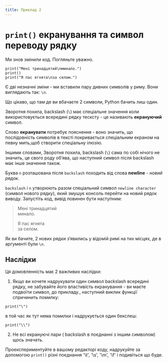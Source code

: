 ```yaml
---
title: Приклад 2
---
```


# `print()` екранування та символ переводу рядку
Ми знов змінили код. Погляньте уважно.

`print("Мені тринадцятий\nминало.")`  
`print()`  
`print("Я пас ягнята\nза селом.")`

Є дві незначні зміни - ми вставили пару дивних символів у риму. Вони виглядають так: `\n`.


Що цікаво, що там де ви вбачаєте 2 символи, Python бачить лиш один.

Зворотня похила, backslash (`\`) має спеціальне значення коли використовується всередині рядку тесксту - це називають **екрануючий** символ.

Слово **екранувати** потребує пояснення - воно значить, що послідовність символів в тексті покривається спеціальним екраном на певну мить,щоб створити спеціальну ілюзію.

Іншими словами, Зворотня похила, backslash (`\`) сама по собі нічого не значить, це свого роду обʼява, що наступний символ після backslash має інше значення також.

Буква `n` розташована після `backslash` походить від слова **newline** - _новий рядок_.

`backslash` і `n` утворюють разом спеціальний символ `newline character` (символ нового рядку), який змушує консоль перейти на новий рядок виводу.
Запустіть код, вивід повинен бути наступним:

> Мені тринадцятий  
> минало.   
>  
> Я пас ягнята  
> за селом.

Як ви бачите, 2 нових рядки зʼявились у відомій римі на тих місцях, де в аргументі були `\n`.


## Наслідки

Ця домовленність має 2 важливих наслідки:

1. Якщо ви хочете надрукувати один символ backslash всередині рядку, не забувайте його властивість екранування - ви маєте подвоїти символ, до прикладу., наступний виклик функції спричинить помилку:

`print("\")`

в той час як тут нема помилки і надрукується один бекслеш:

`print("\\")`


2. Не всі екрануючі пари ( backslash в поєднанні з іншим символом) щось значать.


Проекспериментуйте в вашому редакторі коду, надрукуйте за допомогою `print()` різні поєднання '\t', '\s', '\m', '\f' і подивіться що буде.
